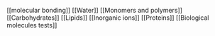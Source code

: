 [[molecular bonding]]
[[Water]]
[[Monomers and polymers]]
[[Carbohydrates]]
[[Lipids]]
[[Inorganic ions]]
[[Proteins]]
[[Biological molecules tests]]


